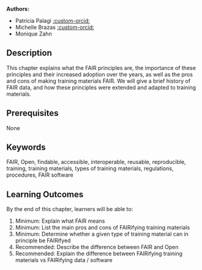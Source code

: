 
**Authors:**

- Patricia Palagi [:custom-orcid:](https://orcid.org/0000-0001-9062-6303)
- Michelle Brazas [:custom-orcid:](https://orcid.org/0000-0001-8150-4531)
- Monique Zahn

## Description

This chapter explains what the FAIR principles are, the importance of these principles and their increased adoption over the years, as well as the pros and cons of making training materials FAIR. We will give a brief history of FAIR data, and how these principles were extended and adapted to training materials. 

## Prerequisites

None 

## Keywords

FAIR, Open, findable, accessible, interoperable, reusable, reproducible, training, training materials, types of training materials, regulations, procedures, FAIR software 

## Learning Outcomes

By the end of this chapter, learners will be able to:

1. Minimum: Explain what FAIR means
2. Minimum: List the main pros and cons of FAIRifying training materials
3. Minimum: Determine whether a given type of training material can in principle be FAIRifyed
4. Recommended: Describe the difference between FAIR and Open
5. Recommended: Explain the difference between FAIRifying training materials vs FAIRifying data / software
